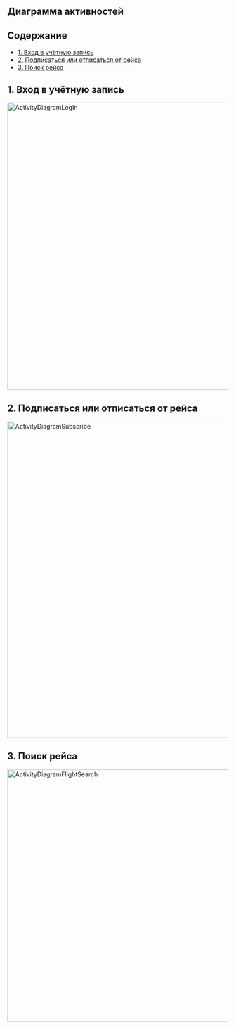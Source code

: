 ## Диаграмма активностей

## Содержание

- [1. Вход в учётную запись](#1-вход-в-учётную-запись)
- [2. Подписаться или отписаться от рейса](#2-подписаться-или-отписаться-от-рейса)
- [3. Поиск рейса](#3-поиск-рейса)

## 1. Вход в учётную запись


<img width="667" height="653" alt="ActivityDiagramLogIn" src="https://github.com/user-attachments/assets/8f3b9c5b-9529-4875-b37b-47cbf726234c" />

## 2. Подписаться или отписаться от рейса


<img width="978" height="719" alt="ActivityDiagramSubscribe" src="https://github.com/user-attachments/assets/c0a006d8-49f7-4f18-9de2-4b36742f210b" />

## 3. Поиск рейса

<img width="678" height="573" alt="ActivityDiagramFlightSearch" src="https://github.com/user-attachments/assets/c8a13fee-4c8a-4bc5-abcc-c8305c9a4034" />
